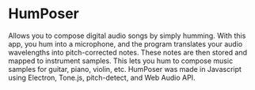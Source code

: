 # HumPoser

Allows you to compose digital audio songs by simply humming. With this app, you hum into a microphone, and the program translates your audio wavelengths into pitch-corrected notes. These notes are then stored and mapped to instrument samples. This lets you hum to compose music samples for guitar, piano, violin, etc. HumPoser was made in Javascript using Electron, Tone.js, pitch-detect, and Web Audio API.
